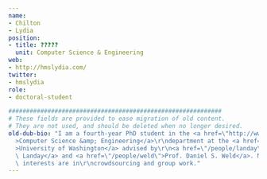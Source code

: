 ```yaml
---
name:
- Chilton
- Lydia
position:
- title: ?????
  unit: Computer Science & Engineering
web:
- http://hmslydia.com/
twitter:
- hmslydia
role:
- doctoral-student

############################################################
# These fields are provided to ease migration of old content.
# They are not used, and should be deleted when no longer desired.
old-dub-bio: "I am a fourth-year PhD student in the <a href=\"http://www.cs.washington.edu\"\
  >Computer Science &amp; Engineering</a>\r\ndepartment at the <a href=\"http://www.washington.edu\"\
  >University of Washington</a> advised by\r\n<a href=\"/people/landay\">Prof. James\
  \ Landay</a> and <a href=\"/people/weld\">Prof. Daniel S. Weld</a>. My research\
  \ interests are in\r\ncrowdsourcing and group work."
---
```

